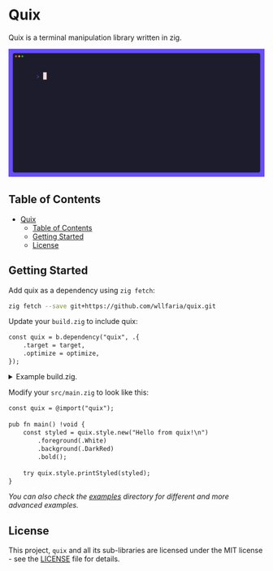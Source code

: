 # Quix

Quix is a terminal manipulation library written in zig.

![Quix running example](./extras/gifs/read_event.gif "Quix running example")

## Table of Contents
- [Quix](#Quix)
    - [Table of Contents](#table-of-contents)
    - [Getting Started](#getting-started)
    - [License](#License)

## Getting Started

Add quix as a dependency using `zig fetch`:

```sh
zig fetch --save git+https://github.com/wllfaria/quix.git
```

Update your `build.zig` to include quix:

```zig
const quix = b.dependency("quix", .{
    .target = target,
    .optimize = optimize,
});
```

<details>
  <summary>Example build.zig.</summary>

  ```zig
const std = @import("std");

pub fn build(b: *std.Build) void {
    const target = b.standardTargetOptions(.{});
    const optimize = b.standardOptimizeOption(.{});

    const quix = b.dependency("quix", .{
        .target = target,
        .optimize = optimize,
    });

    const app_mod = b.createModule(.{
        .root_source_file = b.path("src/main.zig"),
        .target = target,
        .optimize = optimize,
    });
    app_mod.addImport("quix", quix.module("quix"));

    const app = b.addExecutable(.{
        .name = "my_app",
        .root_module = app_mod,
    });

    b.installArtifact(app);

    const run_cmd = b.addRunArtifact(app);
    run_cmd.step.dependOn(b.getInstallStep());
    if (b.args) |args| {
        run_cmd.addArgs(args);
    }

    const run_step = b.step("run", "Run the app");
    run_step.dependOn(&run_cmd.step);

    const exe_unit_tests = b.addTest(.{ .root_module = app_mod });
    const run_exe_unit_tests = b.addRunArtifact(exe_unit_tests);

    const test_step = b.step("test", "Run unit tests");
    test_step.dependOn(&run_exe_unit_tests.step);
}
  ```
</details>

Modify your `src/main.zig` to look like this:

```zig
const quix = @import("quix");

pub fn main() !void {
    const styled = quix.style.new("Hello from quix!\n")
        .foreground(.White)
        .background(.DarkRed)
        .bold();

    try quix.style.printStyled(styled);
}
```

_You can also check the [examples](./examples) directory for different and more
advanced examples._

## License

This project, `quix` and all its sub-libraries are licensed under the MIT
license - see the [LICENSE](https://github.com/wllfaria/quix/blob/main/LICENSE)
file for details.
